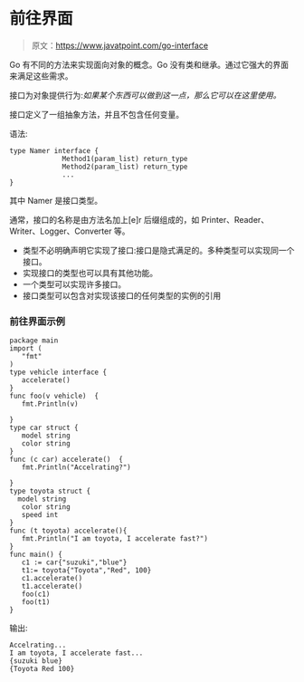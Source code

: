 # 前往界面

> 原文：<https://www.javatpoint.com/go-interface>

Go 有不同的方法来实现面向对象的概念。Go 没有类和继承。通过它强大的界面来满足这些需求。

接口为对象提供行为:*如果某个东西可以做到这一点，那么它可以在这里使用。*

接口定义了一组抽象方法，并且不包含任何变量。

语法:

```
type Namer interface {
			 Method1(param_list) return_type
			 Method2(param_list) return_type
			 ...
}

```

其中 Namer 是接口类型。

通常，接口的名称是由方法名加上[e]r 后缀组成的，如 Printer、Reader、Writer、Logger、Converter 等。

*   类型不必明确声明它实现了接口:接口是隐式满足的。多种类型可以实现同一个接口。
*   实现接口的类型也可以具有其他功能。
*   一个类型可以实现许多接口。
*   接口类型可以包含对实现该接口的任何类型的实例的引用

### 前往界面示例

```
package main
import (
   "fmt"
)
type vehicle interface {
   accelerate()
}
func foo(v vehicle)  {
   fmt.Println(v)

}
type car struct {
   model string
   color string
}
func (c car) accelerate()  {
   fmt.Println("Accelrating?")

}
type toyota struct {
  model string
   color string
   speed int
}
func (t toyota) accelerate(){
   fmt.Println("I am toyota, I accelerate fast?")
}
func main() {
   c1 := car{"suzuki","blue"}
   t1:= toyota{"Toyota","Red", 100}
   c1.accelerate()
   t1.accelerate()
   foo(c1)
   foo(t1)
}

```

输出:

```
Accelrating...
I am toyota, I accelerate fast...
{suzuki blue}
{Toyota Red 100}

```
